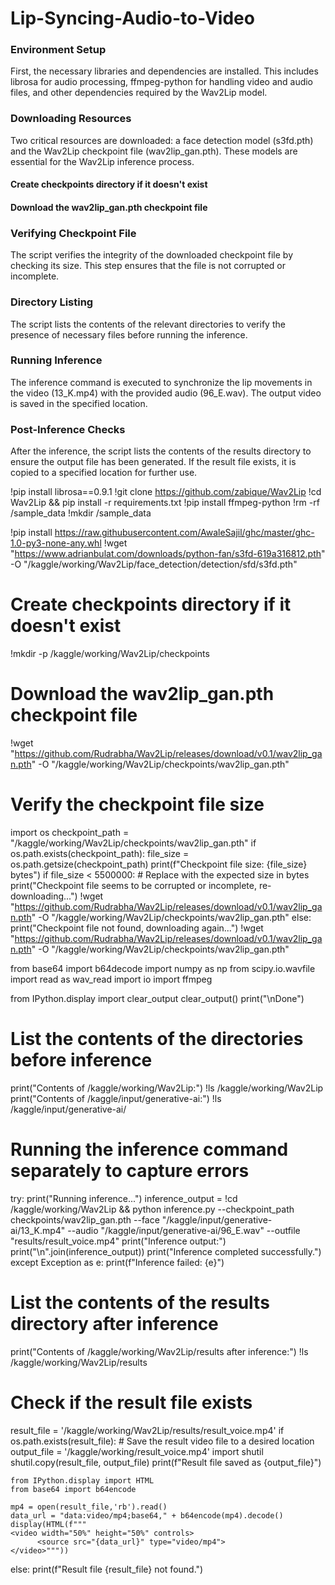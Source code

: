 # Lip-Syncing-Audio-to-Video

### Environment Setup
First, the necessary libraries and dependencies are installed. This includes librosa for audio processing, ffmpeg-python for handling video and audio files, and other dependencies required
 by the Wav2Lip model.
 

### Downloading Resources
Two critical resources are downloaded: a face detection model (s3fd.pth) and the Wav2Lip checkpoint file (wav2lip_gan.pth). These models are essential for the Wav2Lip inference process.

#### Create checkpoints directory if it doesn't exist

#### Download the wav2lip_gan.pth checkpoint file

### Verifying Checkpoint File
The script verifies the integrity of the downloaded checkpoint file by checking its size. This step ensures that the file is not corrupted or incomplete.

### Directory Listing
The script lists the contents of the relevant directories to verify the presence of necessary files before running the inference.

### Running Inference
The inference command is executed to synchronize the lip movements in the video (13_K.mp4) with the provided audio (96_E.wav). The output video is saved in the specified location.

### Post-Inference Checks
After the inference, the script lists the contents of the results directory to ensure the output file has been generated. If the result file exists, it is copied to a specified location for further use.

!pip install librosa==0.9.1
!git clone https://github.com/zabique/Wav2Lip
!cd Wav2Lip && pip install -r requirements.txt
!pip install ffmpeg-python
!rm -rf /sample_data
!mkdir /sample_data

!pip install https://raw.githubusercontent.com/AwaleSajil/ghc/master/ghc-1.0-py3-none-any.whl
!wget "https://www.adrianbulat.com/downloads/python-fan/s3fd-619a316812.pth" -O "/kaggle/working/Wav2Lip/face_detection/detection/sfd/s3fd.pth"

# Create checkpoints directory if it doesn't exist
!mkdir -p /kaggle/working/Wav2Lip/checkpoints
# Download the wav2lip_gan.pth checkpoint file
!wget "https://github.com/Rudrabha/Wav2Lip/releases/download/v0.1/wav2lip_gan.pth" -O "/kaggle/working/Wav2Lip/checkpoints/wav2lip_gan.pth"

# Verify the checkpoint file size
import os
checkpoint_path = "/kaggle/working/Wav2Lip/checkpoints/wav2lip_gan.pth"
if os.path.exists(checkpoint_path):
    file_size = os.path.getsize(checkpoint_path)
    print(f"Checkpoint file size: {file_size} bytes")
    if file_size < 5500000:  # Replace with the expected size in bytes
        print("Checkpoint file seems to be corrupted or incomplete, re-downloading...")
        !wget "https://github.com/Rudrabha/Wav2Lip/releases/download/v0.1/wav2lip_gan.pth" -O "/kaggle/working/Wav2Lip/checkpoints/wav2lip_gan.pth"
else:
    print("Checkpoint file not found, downloading again...")
    !wget "https://github.com/Rudrabha/Wav2Lip/releases/download/v0.1/wav2lip_gan.pth" -O "/kaggle/working/Wav2Lip/checkpoints/wav2lip_gan.pth"

from base64 import b64decode
import numpy as np
from scipy.io.wavfile import read as wav_read
import io
import ffmpeg

from IPython.display import clear_output 
clear_output()
print("\nDone")

# List the contents of the directories before inference
print("Contents of /kaggle/working/Wav2Lip:")
!ls /kaggle/working/Wav2Lip
print("Contents of /kaggle/input/generative-ai:")
!ls /kaggle/input/generative-ai/

# Running the inference command separately to capture errors
try:
    print("Running inference...")
    inference_output = !cd /kaggle/working/Wav2Lip && python inference.py --checkpoint_path checkpoints/wav2lip_gan.pth --face "/kaggle/input/generative-ai/13_K.mp4" --audio "/kaggle/input/generative-ai/96_E.wav" --outfile "results/result_voice.mp4"
    print("Inference output:")
    print("\n".join(inference_output))
    print("Inference completed successfully.")
except Exception as e:
    print(f"Inference failed: {e}")

# List the contents of the results directory after inference
print("Contents of /kaggle/working/Wav2Lip/results after inference:")
!ls /kaggle/working/Wav2Lip/results

# Check if the result file exists
result_file = '/kaggle/working/Wav2Lip/results/result_voice.mp4'
if os.path.exists(result_file):
    # Save the result video file to a desired location
    output_file = '/kaggle/working/result_voice.mp4'
    import shutil
    shutil.copy(result_file, output_file)
    print(f"Result file saved as {output_file}")

    from IPython.display import HTML
    from base64 import b64encode

    mp4 = open(result_file,'rb').read()
    data_url = "data:video/mp4;base64," + b64encode(mp4).decode()
    display(HTML(f"""
    <video width="50%" height="50%" controls>
          <source src="{data_url}" type="video/mp4">
    </video>"""))
else:
    print(f"Result file {result_file} not found.")
